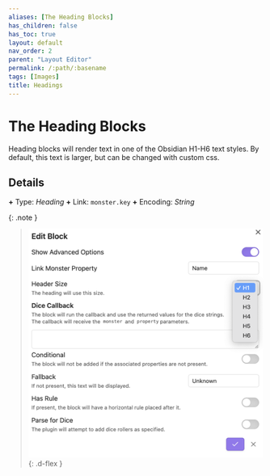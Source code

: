 ```yaml
---
aliases: [The Heading Blocks]
has_children: false
has_toc: true
layout: default
nav_order: 2
parent: "Layout Editor"
permalink: /:path/:basename
tags: [Images]
title: Headings
---
```


# The Heading Blocks

Heading blocks will render text in one of the Obsidian H1-H6 text styles. By default, this text is larger, but can be changed with custom css.

## Details

**+** Type: *Heading*
**+** Link: `monster.key`
**+** Encoding: *String*

{: .note }
>![](zz-attachment/Heading-Block.png)
>{: .d-flex }